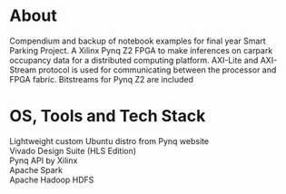 # About
Compendium and backup of notebook examples for final year Smart Parking Project. A Xilinx Pynq Z2 FPGA to make inferences on carpark occupancy data for a distributed computing platform. AXI-Lite and AXI-Stream protocol is used for communicating between the processor and FPGA fabric. Bitstreams for Pynq Z2 are included

# OS, Tools and Tech Stack
Lightweight custom Ubuntu distro from Pynq website  
Vivado Design Suite (HLS Edition)    
Pynq API by Xilinx  
Apache Spark   
Apache Hadoop HDFS    
